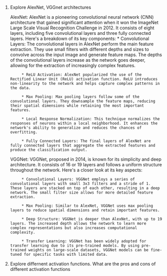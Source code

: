 1. Explore AlexNet, VGGnet architectures
    
    AlexNet:
        AlexNet is a pioneering convolutional neural network (CNN) architecture that gained significant attention when it won the ImageNet Large Scale Visual Recognition Challenge in 2012. It consists of eight layers, including five convolutional layers and three fully connected layers. Here's a breakdown of its key components:
            * Convolutional Layers: The convolutional layers in AlexNet perform the main feature extraction. They use small filters with different depths and sizes to convolve across the input image and generate feature maps. The depths of the convolutional layers increase as the network goes deeper, allowing for the extraction of increasingly complex features.
            
            * ReLU Activation: AlexNet popularized the use of the Rectified Linear Unit (ReLU) activation function. ReLU introduces non-linearity to the network and helps capture complex patterns in the data.
            
            * Max Pooling: Max pooling layers follow some of the convolutional layers. They downsample the feature maps, reducing their spatial dimensions while retaining the most important features.
            
            * Local Response Normalization: This technique normalizes the responses of neurons within a local neighborhood. It enhances the network's ability to generalize and reduces the chances of overfitting.
            
            * Fully Connected Layers: The final layers of AlexNet are fully connected layers that aggregate the extracted features and produce the classification output.
    VGGNet:
        VGGNet, proposed in 2014, is known for its simplicity and deep architecture. It consists of 16 or 19 layers and follows a uniform structure throughout the network. Here's a closer look at its key aspects:
          
            * Convolutional Layers: VGGNet employs a series of convolutional layers with small 3x3 filters and a stride of 1. These layers are stacked on top of each other, resulting in a deep network. The small filter size allows for more detailed feature extraction.

            * Max Pooling: Similar to AlexNet, VGGNet uses max pooling layers to reduce spatial dimensions and retain important features.

            * Deep Structure: VGGNet is deeper than AlexNet, with up to 19 layers. The increased depth allows the network to learn more complex representations but also increases computational complexity.

            * Transfer Learning: VGGNet has been widely adopted for transfer learning due to its pre-trained models. By using pre-trained weights on large-scale datasets, VGGNet models can be fine-tuned for specific tasks with limited data.

2. Explore differnent activation functions. What are the pros and cons of different activation functions